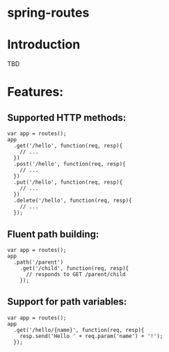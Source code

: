 spring-routes
=============
# Introduction
TBD
# Features:
## Supported HTTP methods:
```
var app = routes();
app
  .get('/hello', function(req, resp){
    // ...
  })
  .post('/hello', function(req, resp){
    // ...
  })
  .put('/hello', function(req, resp){
    // ...
  })
  .delete('/hello', function(req, resp){
    // ...
  });
```
## Fluent path building:
```
var app = routes();
app
  .path('/parent')
    .get('/child', function(req, resp){
      // responds to GET /parent/child
    });

```
## Support for path variables:
```
var app = routes();
app
  .get('/hello/{name}', function(req, resp){
    resp.send('Hello ' + req.param('name') + '!');
  });
```

